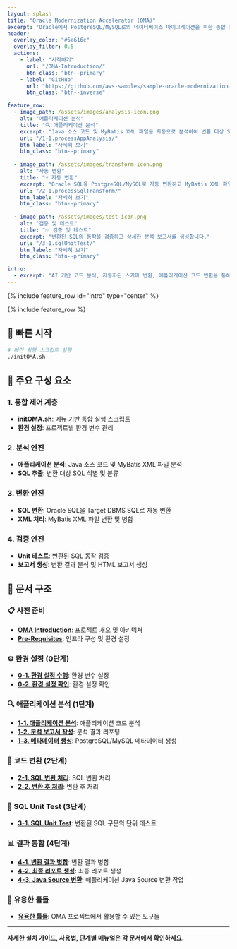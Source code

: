 ```yaml
---
layout: splash
title: "Oracle Modernization Accelerator (OMA)"
excerpt: "Oracle에서 PostgreSQL/MySQL로의 데이터베이스 마이그레이션을 위한 종합 솔루션"
header:
  overlay_color: "#5e616c"
  overlay_filter: 0.5
  actions:
    - label: "시작하기"
      url: "/OMA-Introduction/"
      btn_class: "btn--primary"
    - label: "GitHub"
      url: "https://github.com/aws-samples/sample-oracle-modernization-accelerator"
      btn_class: "btn--inverse"

feature_row:
  - image_path: /assets/images/analysis-icon.png
    alt: "애플리케이션 분석"
    title: "🔍 애플리케이션 분석"
    excerpt: "Java 소스 코드 및 MyBatis XML 파일을 자동으로 분석하여 변환 대상 SQL을 식별합니다."
    url: "/1-1.processAppAnalysis/"
    btn_label: "자세히 보기"
    btn_class: "btn--primary"
    
  - image_path: /assets/images/transform-icon.png
    alt: "자동 변환"
    title: "⚡ 자동 변환"
    excerpt: "Oracle SQL을 PostgreSQL/MySQL로 자동 변환하고 MyBatis XML 파일을 처리합니다."
    url: "/2-1.processSqlTransform/"
    btn_label: "자세히 보기"
    btn_class: "btn--primary"
    
  - image_path: /assets/images/test-icon.png
    alt: "검증 및 테스트"
    title: "✅ 검증 및 테스트"
    excerpt: "변환된 SQL의 동작을 검증하고 상세한 분석 보고서를 생성합니다."
    url: "/3-1.sqlUnitTest/"
    btn_label: "자세히 보기"
    btn_class: "btn--primary"

intro:
  - excerpt: "AI 기반 코드 분석, 자동화된 스키마 변환, 애플리케이션 코드 변환을 통해 효율적인 데이터베이스 현대화를 지원합니다."
---
```


{% include feature_row id="intro" type="center" %}

{% include feature_row %}

## 🚀 빠른 시작

```bash
# 메인 실행 스크립트 실행
./initOMA.sh
```

## 📁 주요 구성 요소

### 1. 통합 제어 계층
- **initOMA.sh**: 메뉴 기반 통합 실행 스크립트
- **환경 설정**: 프로젝트별 환경 변수 관리

### 2. 분석 엔진
- **애플리케이션 분석**: Java 소스 코드 및 MyBatis XML 파일 분석
- **SQL 추출**: 변환 대상 SQL 식별 및 분류

### 3. 변환 엔진
- **SQL 변환**: Oracle SQL을 Target DBMS SQL로 자동 변환
- **XML 처리**: MyBatis XML 파일 변환 및 병합

### 4. 검증 엔진
- **Unit 테스트**: 변환된 SQL 동작 검증
- **보고서 생성**: 변환 결과 분석 및 HTML 보고서 생성

## 📖 문서 구조

### 📋 사전 준비
- **[OMA Introduction](OMA-Introduction.md)**: 프로젝트 개요 및 아키텍처
- **[Pre-Requisites](Pre-Requisites.md)**: 인프라 구성 및 환경 설정

### ⚙️ 환경 설정 (0단계)
- **[0-1. 환경 설정 수행](0-1.setEnv.md)**: 환경 변수 설정
- **[0-2. 환경 설정 확인](0-2.checkEnv.md)**: 환경 설정 확인

### 🔍 애플리케이션 분석 (1단계)
- **[1-1. 애플리케이션 분석](1-1.processAppAnalysis.md)**: 애플리케이션 코드 분석
- **[1-2. 분석 보고서 작성](1-2.processAppReporting.md)**: 분석 결과 리포팅
- **[1-3. 메타데이터 생성](1-3.genPostgreSqlMeta.md)**: PostgreSQL/MySQL 메타데이터 생성

### 🔄 코드 변환 (2단계)
- **[2-1. SQL 변환 처리](2-1.processSqlTransform.md)**: SQL 변환 처리
- **[2-2. 변환 후 처리](2-2.processPostTransform.md)**: 변환 후 처리

### 🧪 SQL Unit Test (3단계)
- **[3-1. SQL Unit Test](3-1.sqlUnitTest.md)**: 변환된 SQL 구문의 단위 테스트

### 📊 결과 통합 (4단계)
- **[4-1. 변환 결과 병합](4-1.processSqlTransformMerge.md)**: 변환 결과 병합
- **[4-2. 최종 리포트 생성](4-2.processSqlTransformReport.md)**: 최종 리포트 생성
- **[4-3. Java Source 변환](4-3.processJavaTransform.md)**: 애플리케이션 Java Source 변환 작업

### 🔧 유용한 툴들
- **[유용한 툴들](useful-tools.md)**: OMA 프로젝트에서 활용할 수 있는 도구들

---

**자세한 설치 가이드, 사용법, 단계별 매뉴얼은 각 문서에서 확인하세요.**
